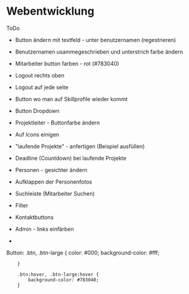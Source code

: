 # Webentwicklung
ToDo

- Button ändern mit textfeld - unter benutzernamen (regestrieren)
- Benutzernamen usammegeschrieben und unterstrich farbe ändern

- Mitarbeiter button farben - rot (#783040)
- Logout rechts oben
- Logout auf jede seite
- Button wo man auf Skillprofile wieder kommt
- Button Dropdown

- Projektleiter - Buttonfarbe ändern
- Auf Icons einigen
- "laufende Projekte" - anfertigen (Beispiel ausfüllen)
- Deadline (Countdown) bei laufende Projekte
- Personen - gesichter ändern
- Aufklappen der Personenfotos
- Suchleiste (Mitarbeiter Suchen)
- Filter 
- Kontaktbuttons

- Admin - links einfärben
-


Button:
		.btn, .btn-large {
			color: #000;
			background-color: #fff;	
			
		}
		
		.btn:hover, .btn-large:hover {
			background-color: #783040;
		}